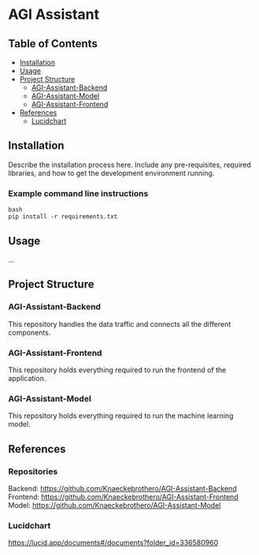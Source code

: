 # AGI Assistant
## Table of Contents
- [Installation](#installation)
- [Usage](#usage)
- [Project Structure](#project-structure)
  - [AGI-Assistant-Backend](#agi-assistant-backend)
  - [AGI-Assistant-Model](#agi-assistant-model)
  - [AGI-Assistant-Frontend](#agi-assistant-frontend)
- [References](#references)
  - [Lucidchart](#lucidchart)

## Installation
Describe the installation process here.
Include any pre-requisites, required libraries, and how to get the development environment running.

### Example command line instructions
```
bash
pip install -r requirements.txt
```

## Usage
...

## Project Structure
### AGI-Assistant-Backend
This repository handles the data traffic and connects all the different components. <br>
### AGI-Assistant-Frontend
This repository holds everything required to run the frontend of the application. <br>
### AGI-Assistant-Model
This repository holds everything required to run the machine learning model. <br>

## References
### Repositories
Backend:   https://github.com/Knaeckebrothero/AGI-Assistant-Backend <br>
Frontend:  https://github.com/Knaeckebrothero/AGI-Assistant-Frontend <br>
Model:     https://github.com/Knaeckebrothero/AGI-Assistant-Model <br>

### Lucidchart
https://lucid.app/documents#/documents?folder_id=336580960 <br>
